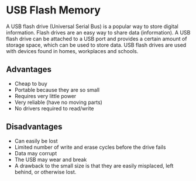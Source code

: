 USB Flash Memory
================

A USB flash drive (Universal Serial Bus) is a popular way to store digital information.
Flash drives are an easy way to share data (information). A USB flash drive can be attached to
a USB port and provides a certain amount of storage space, which can be used to store data.
USB flash drives are used with devices found in homes, workplaces and schools.

## Advantages

- Cheap to buy
- Portable because they are so small
- Requires very little power
- Very reliable (have no moving parts)
- No drivers required to read/write

## Disadvantages

- Can easily be lost
- Limited number of write and erase cycles before the drive fails
- Data may corrupt
- The USB may wear and break
- A drawback to the small size is that they are easily misplaced, left behind, or otherwise lost.
